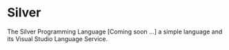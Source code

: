 # Silver
The Silver Programming Language
[Coming soon ...] a simple language and its Visual Studio Language Service.
